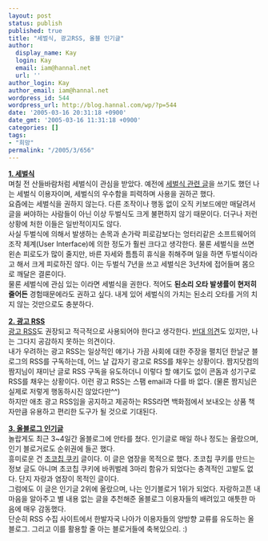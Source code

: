 ```yaml
---
layout: post
status: publish
published: true
title: "세벌식, 광고RSS, 올블 인기글"
author:
  display_name: Kay
  login: Kay
  email: iam@hannal.net
  url: ''
author_login: Kay
author_email: iam@hannal.net
wordpress_id: 544
wordpress_url: http://blog.hannal.com/wp/?p=544
date: '2005-03-16 20:31:18 +0900'
date_gmt: '2005-03-16 11:31:18 +0900'
categories: []
tags:
- "희망"
permalink: "/2005/3/656"
---
```

<p><b><u>1. 세벌식</u></b><br />
며칠 전 산들바람처럼 세벌식이 관심을 받았다. 예전에 <a href="http://blog.hannal.com/index.php?stext=%BC%BC%B9%FA%BD%C4">세벌식 관련 글</a>을 쓰기도 했던 나는 세벌식 이용자이며, 세벌식의 우수함을 피력하며 사용을 권하곤 했다.<br />
요즘에는 세벌식을 권하지 않는다. 다른 조작이나 행동 없이 오직 키보드에만 매달려서 글을 써야하는 사람들이 아닌 이상 두벌식도 크게 불편하지 않기 때문이다. 더구나 저런 상황에 처한 이들은 일반적이지도 않다.<br />
사실 두벌식에 의해서 발생하는 손목과 손가락 피로감보다는 엉터리같은 소프트웨어의 조작 체계(User Interface)에 의한 정도가 훨씬 크다고 생각한다. 물론 세벌식을 쓰면 왼손 피로도가 많이 줄지만, 바른 자세와 틈틈히 휴식을 취해주며 일을 하면 두벌식이라고 해서 크게 피로하진 않다. 이는 두벌식 7년을 쓰고 세벌식은 3년차에 접어들며 몸으로 깨달은 결론이다.<br />
물론 세벌식에 관심 있는 이라면 세벌식을 권한다. 적어도 <b>된소리 오타 발생률이 현저히 줄어든</b> 경험때문에라도 권하고 싶다. 내게 있어 세벌식의 가치는 된소리 오타를 거의 치지 않는 것만으로도 충분하다.</p>
<p><b><u>2. 광고 RSS</u></b><br />
<a href="http://www.likejazz.com/29627.html">광고 RSS</a>도 권장되고 적극적으로 사용되어야 한다고 생각한다. <a href="http://seoworld.net/tt/index.php?pl=52">반대 의견</a>도 있지만, 나는 그다지 공감하지 못하는 의견이다.<br />
내가 우려하는 광고 RSS는 일상적인 얘기나 가끔 사회에 대한 주장을 펼치던 한날군 블로그의 RSS를 구독하는데, 어느 날 갑자기 광고로 RSS를 채우는 상황이다. 짬지닷컴의 짬지님이 재미난 글로 RSS 구독을 유도하더니 이렇다 할 얘기도 없이 콘돔과 성기구로 RSS를 채우는 상황이다. 이런 광고 RSS는 스팸 email과 다를 바 없다. (물론 짬지님은 실제로 저렇게 행동하시진 않았다만^^)<br />
하지만 애초 광고 RSS임을 공지하고 제공하는 RSS라면 백화점에서 보내오는 상품 책자만큼 유용하고 편리한 도구가 될 것으로 기대된다.</p>
<p><b><u>3. 올블로그 인기글</u></b><br />
놀랍게도 최근 3~4일간 올블로그에 안타를 쳤다. 인기글로 매일 하나 정도는 올랐으며, 인기 블로거로도 순위권에 들곤 했다.<br />
흥미로운 건 <a href="http://blog.hannal.com/index.php?pl=645">초코칩 쿠키</a> 글이다. 이 글은 염장을 목적으로 했다. 초코칩 쿠키를 만드는 정보 글도 아니며 초코칩 쿠키에 바퀴벌레 3마리 함유가 되었다는 충격적인 고발도 없다. 단지 자랑과 염장이 목적인 글이다.<br />
그럼에도 이 글은 인기글 2위에 올랐으며, 나는 인기블로거 1위가 되었다. 자랑하고픈 내 마음을 알아주고 별 내용 없는 글을 추천해준 올블로그 이용자들의 배려있고 애틋한 마음에 매우 감동했다.<br />
단순히 RSS 수집 사이트에서 한발자국 나아가 이용자들의 양방향 교류를 유도하는 올블로그. 그리고 이를 활용할 줄 아는 블로거들에 축복있으리. :)</p>
